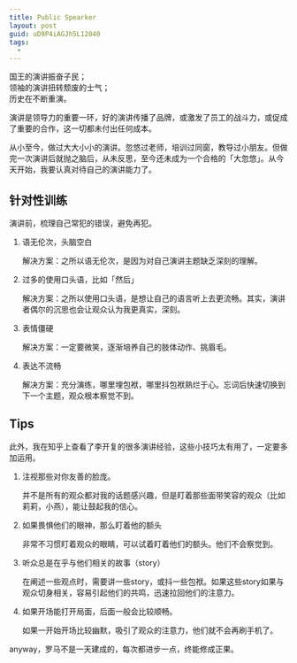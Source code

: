 ```yaml
---
title: Public Spearker
layout: post
guid: uD9P4iAGJh5L12040
tags:
  - 
---
```


国王的演讲振奋子民；  
领袖的演讲扭转颓废的士气；  
历史在不断重演。  

演讲是领导力的重要一环，好的演讲传播了品牌，或激发了员工的战斗力，或促成了重要的合作，这一切都未付出任何成本。  

从小至今，做过大大小小的演讲。忽悠过老师，培训过同窗，教导过小朋友。但做完一次演讲后就抛之脑后，从未反思，至今还未成为一个合格的「大忽悠」。从今天开始，我要认真对待自己的演讲能力了。

## 针对性训练

演讲前，梳理自己常犯的错误，避免再犯。

1. 语无伦次，头脑空白

	解决方案：之所以语无伦次，是因为对自己演讲主题缺乏深刻的理解。

2. 过多的使用口头语，比如「然后」

	解决方案：之所以使用口头语，是想让自己的语言听上去更流畅。其实，演讲者偶尔的沉思也会让观众认为我更真实，深刻。

3. 表情僵硬

	解决方案：一定要微笑，逐渐培养自己的肢体动作、挑眉毛。

4. 表达不流畅

	解决方案：充分演练，哪里埋包袱，哪里抖包袱熟烂于心。忘词后快速切换到下一个主题，观众根本察觉不到。

## Tips

此外，我在知乎上查看了李开复的很多演讲经验，这些小技巧太有用了，一定要多加运用。

1. 注视那些对你友善的脸庞。

	并不是所有的观众都对我的话题感兴趣，但是盯着那些面带笑容的观众（比如莉莉，小燕），能让鼓起我的信心。

2. 如果畏惧他们的眼神，那么盯着他的额头

	非常不习惯盯着观众的眼睛，可以试着盯着他们的额头。他们不会察觉到。

3. 听众总是在乎与他们相关的故事（story）

	在阐述一些观点时，需要讲一些story，或抖一些包袱。如果这些story如果与观众切身相关，容易引起他们的共鸣，迅速拉回他们的注意力。

4. 如果开场能打开局面，后面一般会比较顺畅。

	如果一开始开场比较幽默，吸引了观众的注意力，他们就不会再刷手机了。

anyway，罗马不是一天建成的，每次都进步一点，终能修成正果。